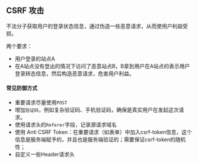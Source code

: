 ## CSRF 攻击

不法分子获取用户的登录状态信息，通过伪造一些恶意请求，从而使用户利益受损。

两个要求：
- 用户登录的站点A
- 在A站点没有登出的情况下访问了恶意站点B，B拿到用户在A站点的表示用户登录转态信息，然后构造恶意请求，危害用户利益。

#### 常见防御方式
- 重要请求尽量使用`POST`
- 增加`验证码`，例如复杂验证码、手机验证码，确保是真实用户在发起这次请求。
- 使用请求头的`Referer`字段，记录源请求域名
- 使用 Anti CSRF Token：在重要请求（如表单）中加入csrf-token信息，这个信息是服务端赋予的，并且也是服务端验证的；需要保证csrf-token的随机性；
- 自定义一些Header请求头